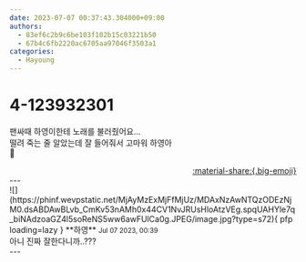 ```yaml
---
date: 2023-07-07 00:37:43.304000+09:00
authors:
  - 83ef6c2b9c6be103f102b15c03221b50
  - 67b4c6fb2220ac6705aa97046f3503a1
categories:
  - Hayoung
---
```


# 4-123932301

<div class="post-container" markdown="1">
<div class="content-container md-sidebar__scrollwrap" markdown="1">

팬싸때 하영이한테 노래를 불러줬어요...<br>떨려 죽는 줄 알았는데 잘 들어줘서 고마워 하영아<br>💚

</div>
</div>

<div style="text-align: right;" markdown="1">
<a href="https://weverse.io/fromis9/fanpost/4-123932301" style="text-align: right;">:material-share:{.big-emoji}</a>
</div>
---

<div class="comments-container md-sidebar__scrollwrap" markdown="1">
<div class="comment" markdown="1">
<div class='id-container' markdown="1">
![](https://phinf.wevpstatic.net/MjAyMzExMjFfMjUz/MDAxNzAwNTQzODEzNjM0.dsABDAwBLvb_CmKv53nAMh0x44CV1NvJRUsHloAtzVEg.spqUAHYle7q_biNAdzoaGZ4l5soReNS5ww6awFUlCa0g.JPEG/image.jpg?type=s72){ pfp loading=lazy }
**<span class="artist">하영</span>** <small>Jul 07 2023, 00:39</small><br>
</div>
<div class='comment-body' markdown="1">
아니 진짜 잘한다니까..???
</div>
</div>
</div>
---
